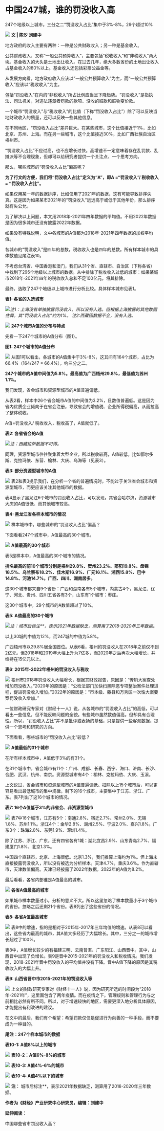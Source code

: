 

# 中国247城，谁的罚没收入高

247个地级以上城市，三分之二“罚没收入占比”集中于3%-8%，29个超过10%

![](https://inews.gtimg.com/news_bt/O9-5H9nB7tpilVBQb52VENhXaUb9xTJfa-AGOcP3KNlc4AA/1000)
**文 | 陈汐 刘建中**

地方政府的收入主要有两种：一种是公共财政收入；另一种是基金收入。

公共财政收入，又称“一般公共预算收入”，主要包括“税收收入”和“非税收入”两大块。基金收入的大头是土地出让收入。在过去几年，绝大多数省份的土地出让收入占基金收入的80%以上。基金收入还包括彩票公益金等。

从发展方向看，地方政府收入应该以“一般公共预算收入”为主，而“一般公共预算收入”应该以“税收收入”为主。

包括“罚没收入”在内的“非税收入”所占比例应当呈下降趋势。“罚没收入”是指执法、司法机关，对违法违章者罚款的款项、没收的赃款和赃物变价款。

一个城市“罚没收入”与“税收收入”的比值（下称“罚没收入占比”）除了可以反映当地财政收入的质量，还可以反映一些其他信息。

在不同地区，“罚没收入占比”差异巨大。在某些城市，这个比值接近于1%，比如北京、苏州、上海。而在另一些城市，这个比值接近30%，比如广西壮族自治区梧州市。

“罚没收入占比”不应过高，也不应增长过快。高增速不一定意味着存在乱罚款、乱摊派等不合理现象，但却可以给研究者提供一个关注点、一个思考方向。

那么，哪些城市的“罚没收入占比”偏高呢？

**为了行文的方便，我们将“罚没收入占比”定义为“A”，即A =“罚没收入”/ 税收收入 = “罚没收入占比”。**

如果仅用某一年的数据排序，比如仅用了2021年的数据，这有可能导致排序失真。这是因为如果某市2021年的“罚没收入”远远高于或低于其他年份，那么排序就有失公允。

为了解决以上问题，本文用2018年-2021年四年数据的平均值。不用2022年数据是因为很多城市还没有披露2022年数据。

如果没有特殊说明，文中各城市的A值都为2018年-2021年四年数据的加权平均值。

各城市的“罚没收入”是四年的总数，税收收入也是四年的总数。所有样本城市的具体数值见尾注表10。

不考虑台湾省、中国香港和澳门，我们从31个省、直辖市、自治区（下称各省）中找到了295个地级以上城市的数据。从中排除了税收收入过低的城市：如果某城市2018年-2021年四年的税收收入总和不足100亿元，将其排除。

最终，选取了247个地级以上城市进行分析比较。具体样本城市见表1。

**表1: 各省的入选城市**

![](https://inews.gtimg.com/news_bt/Ob_zdRTUTwy7OkwQh8ccYEr-qw3gQiknC4yFO41WjjdUIAA/1000)_注1：上海没有单独披露罚没收入，所以没有入选。但根据上海披露的其他数据估算，其“罚没收入占比”约为1%。
注2:西藏因数据不全，没有入选。_

![](https://inews.gtimg.com/news_bt/Ou5sGl49iX63bXTZQjjx2Tme4FdsoD9wACeB8djPP7esUAA/1000)
**247个城市A值的分布与特点**

先看一下247个城市的A值分布（图1）。

**图1: 247个城市的A值分布**

![](https://inews.gtimg.com/news_bt/O5J9xqGClc-5HfqDItbRs17i3YsZVtpwEJ6zf9MWFSBZYAA/1000)
从图1可以看出，各城市的A值集中于3%-8%，这其间有164个城市，占比为66.4%（164/247 = 66.4%），约三分之二。

**247个城市的A值中间值为5.8%。最高值为广西梧州29.8%，最低值为苏州1.1%。**

我们发现，省会城市和资源型城市的A值普遍偏低。

从表2看，样本中26个省会城市A值的中间值为3.2%，且数值普遍低。这是因为省内优质企业倾向于在省会注册，导致省会的增值税、企业所得税偏高，从而拉高了整体税收。

A值=罚没收入/ 税收收入，税收高了，A值就低了。

**表2: 各省省会的A值**

![](https://inews.gtimg.com/news_bt/OLEDV8P7NjjElyk57xXuXIJ9DAuoKrzIbG90vHZM4pA-YAA/1000)_注：西藏拉萨数据不可得。_

同理，资源型城市往往聚集着大型企业，所以税收较高，A值较低。比如鄂尔多斯、克拉玛依、东营、榆林、大庆、乌海等（见表3）。

**表3: 部分资源型城市的A值**

![](https://inews.gtimg.com/news_bt/OwVls5aLIsIU_vBpwtMcQI2baW0O6Fa99ANzjq6Chhs_QAA/1000)
表2和表3提示我们，在分析一个省的普遍情况时，不能过于关注省会城市和资源型城市，而更应该关注其他城市的数据。

表4显示了黑龙江6个城市的罚没收入占比，可以发现，其省会哈尔滨，资源城市大庆的A值很低，而其他城市较高。

**表4: 黑龙江省各样本城市的情况**

![](https://inews.gtimg.com/news_bt/OmNlZkJ4dzXEXr5y6tMkKIIT_TsoitFZzCgroLk5g9q_oAA/1000)
样本城市中，哪些城市的“罚没收入占比”偏高？

下面看看247个城市中，A值最高的30个城市。

![](https://inews.gtimg.com/news_bt/Oav6aUieb2HVWUFpXHGneVhlz6Rx1fXV56tkazZaSSW7YAA/1000)
**A值最高的30个城市**

表5是样本中，A值最高的30个城市的情况。

**排名最高的前10个城市分别是梧州29.8%、贺州23.2%、邵阳19.8%、盘锦18.5%、乌兰察布18.2%、佳木斯16.9%、广元16.1%、湘西15.8%、巴中14.8%、河池14.7%。广西、四川、湖南居多。**

这30个城市都来自9个省份：广西和湖南各有5个城市，内蒙古4个，黑龙江、辽宁、河北、贵州、四川五省各有3个，山东有1个城市：枣庄。

这30个城市中，29个城市的A数值超过了10%。

**表5: A值最高的30个城市**

![](https://inews.gtimg.com/news_bt/OTNUxo0PRzCT9V5iIEJ8sOWmqWQ_qmaR33ocSNKJNM5mkAA/1000)_注：城市后标注**，表示2021年数据缺乏，测算用了2018-2020年三年数据。_

以上30城的中值为12%，而247城的中值为5.8%。

广西梧州市以29.8%居全国首位。从表6看，梧州的罚没收入在2018年之前仅不到2亿元。但2018年和2019年大幅上升为7亿多，而2020年之后再次大幅增长，并维持在15亿元以上。

**表6: 2015年-2022年梧州的罚没收入与税收**

![](https://inews.gtimg.com/news_bt/OsP5DhOY-4M-NwvVDI2HlHko6fII-3E9TX-qoC9MnqEJQAA/1000)
梧州市2018年罚没收入大幅增长，根据其财政报告，原因是：“传销大案查处增加罚没收入。”2020年的原因是：“公检法部门加快扫黑除恶专项整治案件处理进程，促进罚没收入增加。”2022年的原因是：“市本级、藤县和万秀区一次性大案要案罚没收入增加。”

一位财政研究专家对《财经十一人》说，从各城市的“罚没收入占比”的高低，可以看出一些信息，但不能反映问题的全貌。有些城市虽然数值偏高，但却具有合理性。所以，“罚没收入占比”并不是批评或表扬的基础，只是提供一些客观数据，提供一个思考和研究的方向。

下面看看，哪些城市的“罚没收入占比”较低？

![](https://inews.gtimg.com/news_bt/OCYjqI5V0Yhp9cEltLSx_opjxwZ4j0M8Fv-tZ_fUgO9w8AA/1000)
**A值最低的31个城市**

在所有样本城市中，A值低于3%的有31个。

在31个城市中，省会城市有11个：广州、成都、长春、西宁、海口、济南、长沙、合肥、武汉、杭州、南京。资源型城市有4个：榆林、克拉玛依、大庆、玉溪。

上文说过，省会城市和资源型城市的A值普遍偏低。扣除以上15个城市后，可以更容易看出最低城市的集中规律。剩下的16个城市，主要集中于江苏、浙江、广东。表7列出了这16个城市的情况。

**表7: 16个A值低于3%的非省会、非资源型城市**

![](https://inews.gtimg.com/news_bt/OEqBf3gLmRfPf6EEXnPhR1-PApO5x8cgbcYo6YPWGtSa4AA/1000)
表7中16个城市，江苏有5个：南通2.8%、宿迁2.7%、常州2.0%、无锡1.8%、苏州1.1%。浙江4个：金华2.8%、湖州2.5%、宁波2.0%、嘉兴1.8%。广东3个：珠海2.0%、东莞1.9%、深圳1.4%。

除了江苏、浙江、广东，还有四省各有1城：湖北宜昌2.9%、山东青岛2.7%、福建厦门1.8%、北京1.3%。

中国四个直辖市，北京、上海很低。北京1.3%，我们推算上海约为1%。但上海未直接披露罚没收入，所以没有被选为分析样本。天津4.7%，重庆3.6%。作为直辖市，天津数值偏高。天津已经披露了2022年数据，2022年的A值为8.2%。

最后看看，各省内部谁是A值最高的城市。

![](https://inews.gtimg.com/news_bt/OeeaGnOKmozRfkJGctns92tnETPAszSmtzq9uQsEofU1AAA/1000)
**各省A值最高的城市**

如果城市样本数量过小，分析的意义不大。所以这里忽略了样本数量小于3个城市的省份。忽略之后还剩21个省份。表8列出了这些省份的情况。

**表8: 各省A值最高城市**

![](https://inews.gtimg.com/news_bt/OW5Uhr2xy35brUok8KATiDXdlBk4-_gXKws_G_t-yjKXEAA/1000)
表8中的增速，指的是相对于2015年-2017年三年均值的增速。从表8可以看出，这些省内最高的城市，其A值大多经历了大幅增长。其中，三分之一的城市增长超过了100%。

表8中，A值增长较少的有福建三明、云南普洱、广东阳江、山西晋中。其中，山西晋中出现了负增长。表9是晋中2015-2021年的罚没收入和税收情况。我们发现，2018-2021年晋中罚没收入的平均值并没有下降。晋中A值下降的原因是其税收收入的大幅上升。

**表9: 山西省晋中市2015-2021年的罚没收入等**

![](https://inews.gtimg.com/news_bt/Ow0PPQZuLoGCiC4FNlhjgFgSoIETXvsrM8rtHXebnVVv0AA/1000)
上文的财政研究专家对《财经十一人》说，因为研究所选的时间段为“2018年-2021年”，这里面包含了两年疫情。而在疫情之下，管理规则和管理行为与之前相比必然有所不同。所以，对于增速较快的地区，需要更深入地分析具体原因，才能提出有利改进的建议。

在文中的最后，我们有个希望：希望罚款仅仅是促进行为向善的一种手段，而不要成为一种目的。

**尾注：247个样本城市的数据**

**表10-1: A值8%以上的城市**

![](https://inews.gtimg.com/news_bt/OAoHbiPfqmFX61q2RHrAH7DumhsTH9FSdEgXTXoRHrrYcAA/1000)
**表10-2：A值6%-8%的城市**

![](https://inews.gtimg.com/news_bt/O6HAIj3B9BpeNSaaZ26mEbQMWbdA7fmFjtsaN10-VMrpYAA/0)
**表10-3: A值4%-6%的城市**

![](https://inews.gtimg.com/news_bt/OGNDf31FLlb-pAfzuF9daaHz6c_SnfYiLia4L7lx0gP1kAA/1000)
**表10-4: A值4%以下的城市**

![](https://inews.gtimg.com/news_bt/OqoN3M9lf7SKm7kz8gcNUsAkxQu5c_PW_HSr8_GzPPnioAA/1000)
**注：** 城市后标注**，表示2021年数据缺乏，测算用了2018-2020年三年数据。

**作者为《财经》产业研究中心研究员，编辑：刘建中**

**延伸阅读：**

中国哪些省市罚没收入高？

